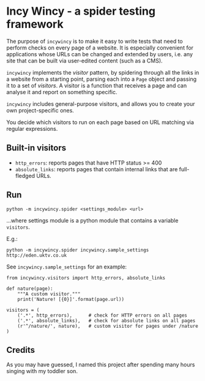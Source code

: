 # Incy Wincy - a spider testing framework

The purpose of ``incywincy`` is to make it easy to write tests that need to
perform checks on every page of a website. It is especially convenient for 
applications whose URLs can be changed and extended by users, i.e. any
site that can be built via user-edited content (such as a CMS).

``incywincy`` implements the *visitor* pattern, by spidering through all the
links in a website from a starting point, parsing each into a ``Page`` 
object and passing it to a set of *visitors*.
A visitor is a function that receives a page and can analyse it and report
on something specific.

``incywincy`` includes general-purpose visitors, and allows you to create
your own project-specific ones.

You decide which visitors to run on each page based on URL matching via
regular expressions.

## Built-in visitors

* ``http_errors``: reports pages that have HTTP status >= 400
* ``absolute_links``: reports pages that contain internal links that are
  full-fledged URLs.

## Run

    python -m incywincy.spider <settings_module> <url>

...where settings module is a python module that contains a variable 
``visitors``.

E.g.:

    python -m incywincy.spider incywincy.sample_settings http://eden.uktv.co.uk

See ``incywincy.sample_settings`` for an example:

    from incywincy.visitors import http_errors, absolute_links

    def nature(page):
        """A custom visitor."""
        print('Nature! [{0}]'.format(page.url))

    visitors = (
        ('.*', http_errors),      # check for HTTP errors on all pages
        ('.*', absolute_links),   # check for absolute links on all pages
        (r'^/nature/', nature),   # custom visitor for pages under /nature
    )

## Credits

As you may have guessed, I named this project after spending many hours
singing with my toddler son.
